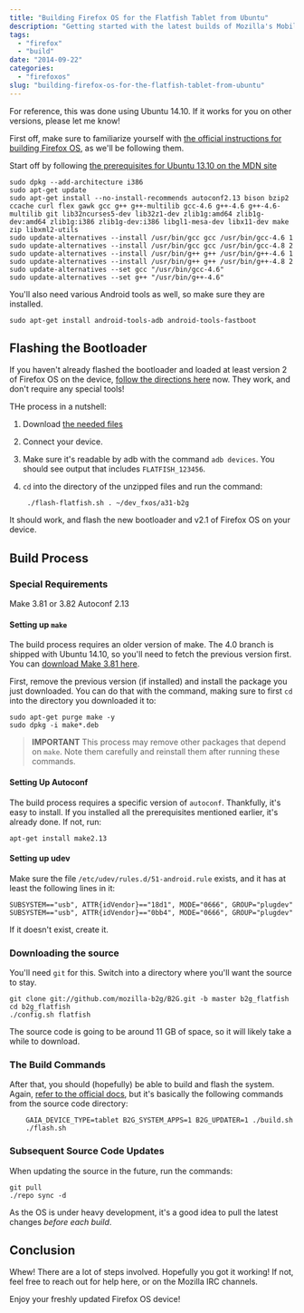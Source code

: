 ```yaml
---
title: "Building Firefox OS for the Flatfish Tablet from Ubuntu"
description: "Getting started with the latest builds of Mozilla's Mobile Operating System"
tags:
  - "firefox"
  - "build"
date: "2014-09-22"
categories:
  - "firefoxos"
slug: "building-firefox-os-for-the-flatfish-tablet-from-ubuntu"
---
```


For reference, this was done using Ubuntu 14.10. If it works for you on other versions, please let me know!

First off, make sure to familiarize yourself with [the official instructions for building Firefox OS](https://wiki.mozilla.org/FirefoxOS/TCP/Patching), as we'll be following them.

Start off by following [the prerequisites for Ubuntu 13.10 on the MDN site](https://developer.mozilla.org/en-US/Firefox_OS/Firefox_OS_build_prerequisites#Ubuntu_13.10)

	sudo dpkg --add-architecture i386
	sudo apt-get update
    sudo apt-get install --no-install-recommends autoconf2.13 bison bzip2 ccache curl flex gawk gcc g++ g++-multilib gcc-4.6 g++-4.6 g++-4.6-multilib git lib32ncurses5-dev lib32z1-dev zlib1g:amd64 zlib1g-dev:amd64 zlib1g:i386 zlib1g-dev:i386 libgl1-mesa-dev libx11-dev make zip libxml2-utils 
	sudo update-alternatives --install /usr/bin/gcc gcc /usr/bin/gcc-4.6 1 
	sudo update-alternatives --install /usr/bin/gcc gcc /usr/bin/gcc-4.8 2 
	sudo update-alternatives --install /usr/bin/g++ g++ /usr/bin/g++-4.6 1 
	sudo update-alternatives --install /usr/bin/g++ g++ /usr/bin/g++-4.8 2 
	sudo update-alternatives --set gcc "/usr/bin/gcc-4.6" 
	sudo update-alternatives --set g++ "/usr/bin/g++-4.6"

You'll also need various Android tools as well, so make sure they are installed.

	sudo apt-get install android-tools-adb android-tools-fastboot
    

## Flashing the Bootloader

If you haven't already flashed the bootloader and loaded at least version 2 of Firefox OS on the device, [follow the directions here](http://openmoz.wordpress.com/2014/07/13/flash-firefox-os-2-1-into-your-tablet/) now. They work, and don't require any special tools!

THe process in a nutshell:

1. Download [the needed files](https://www.dropbox.com/sh/b2py1btcwstqldl/AAB7RSLHNYoUJYJjHrH8YrPCa/stable)
2. Connect your device.
3. Make sure it's readable by adb with the command `adb devices`. You should see output that includes `FLATFISH_123456`.
4. `cd` into the directory of the unzipped files and run the command:

		./flash-flatfish.sh . ~/dev_fxos/a31-b2g


It should work, and flash the new bootloader and v2.1 of Firefox OS on your device.

## Build Process

### Special Requirements

Make 3.81 or 3.82
Autoconf 2.13

#### Setting up `make`

The build process requires an older version of make. The 4.0 branch is shipped with Ubuntu 14.10, so you'll need to fetch the previous version first. You can [download Make 3.81 here](http://packages.ubuntu.com/trusty/make).

First, remove the previous version (if installed) and install the package you just downloaded. You can do that with the command, making sure to first `cd` into the directory you downloaded it to:

	sudo apt-get purge make -y
	sudo dpkg -i make*.deb

> **IMPORTANT** This process may remove other packages that depend on `make`. Note them carefully and reinstall them after running these commands.



#### Setting Up Autoconf

The build process requires a specific version of `autoconf`. Thankfully, it's easy to install. If you installed all the prerequisites mentioned earlier, it's already done. If not, run: 
    
    apt-get install make2.13

#### Setting up udev

Make sure the file `/etc/udev/rules.d/51-android.rule` exists, and it has at least the following lines in it:

	SUBSYSTEM=="usb", ATTR{idVendor}=="18d1", MODE="0666", GROUP="plugdev"
	SUBSYSTEM=="usb", ATTR{idVendor}=="0bb4", MODE="0666", GROUP="plugdev"

If it doesn't exist, create it.


### Downloading the source

You'll need `git` for this. Switch into a directory where you'll want the source to stay.

	git clone git://github.com/mozilla-b2g/B2G.git -b master b2g_flatfish
	cd b2g_flatfish
    ./config.sh flatfish
    
The source code is going to be around 11 GB of space, so it will likely take a while to download.

### The Build Commands

After that, you should (hopefully) be able to build and flash the system. Again, [refer to the official docs](https://wiki.mozilla.org/FirefoxOS/TCP/Patching#Start_to_build_flatfish), but it's basically the following commands from the source code directory:

		GAIA_DEVICE_TYPE=tablet B2G_SYSTEM_APPS=1 B2G_UPDATER=1 ./build.sh
        ./flash.sh
        
### Subsequent Source Code Updates

When updating the source in the future, run the commands:

	git pull
	./repo sync -d
    
As the OS is under heavy development, it's a good idea to pull the latest changes *before each build*.

## Conclusion

Whew! There are a lot of steps involved. Hopefully you got it working! If not, feel free to reach out for help here, or on the Mozilla IRC channels. 

Enjoy your freshly updated Firefox OS device!